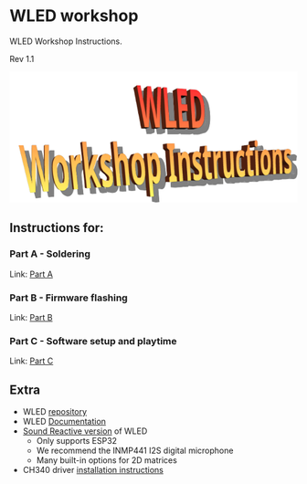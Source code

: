 # WLED workshop 

WLED Workshop Instructions.

Rev 1.1

![](assets/word_art.png)

## Instructions for:
### Part A - Soldering
Link: [Part A](partA.md)

### Part B - Firmware flashing
Link: [Part B](partB.md)

### Part C - Software setup and playtime
Link: [Part C](partC.md)

## Extra
- WLED [repository](https://github.com/Aircoookie/WLED)
- WLED [Documentation](https://kno.wled.ge/basics/tutorials/)
- [Sound Reactive version](https://github.com/atuline/) of WLED
  - Only supports ESP32
  - We recommend the INMP441 I2S digital microphone
  - Many built-in options for 2D matrices
- CH340 driver [installation instructions](https://github.com/DecaturMakers/CH340_drivers-Linux-Mac-Windows)
